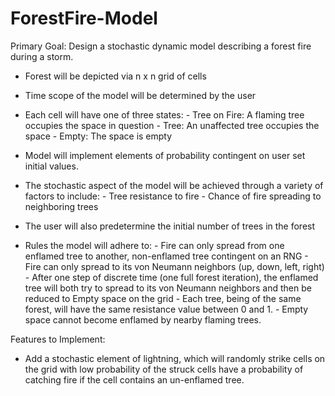 # ForestFire-Model

Primary Goal: Design a stochastic dynamic model describing a forest fire during a storm.

- Forest will be depicted via n x n grid of cells

- Time scope of the model will be determined by the user

- Each cell will have one of three states:
        - Tree on Fire: A flaming tree occupies the space in question
        - Tree: An unaffected tree occupies the space
        - Empty: The space is empty

- Model will implement elements of probability contingent on user set initial values.

- The stochastic aspect of the model will be achieved through a variety of factors to include:
        - Tree resistance to fire
        - Chance of fire spreading to neighboring trees

- The user will also predetermine the initial number of trees in the forest

- Rules the model will adhere to:
        - Fire can only spread from one enflamed tree to another, non-enflamed tree contingent on
        an RNG
        - Fire can only spread to its von Neumann neighbors (up, down, left, right)
        - After one step of discrete time (one full forest iteration), the enflamed tree will both try to spread  to its von Neumann neighbors and then be reduced to Empty space on the grid
        - Each tree, being of the same forest, will have the same resistance value between 0 and 1.
        - Empty space cannot become enflamed by nearby flaming trees.


Features to Implement:

- Add a stochastic element of lightning, which will randomly strike cells on the grid with low probability
  of the struck cells have a probability of catching fire if the cell contains an un-enflamed tree.
